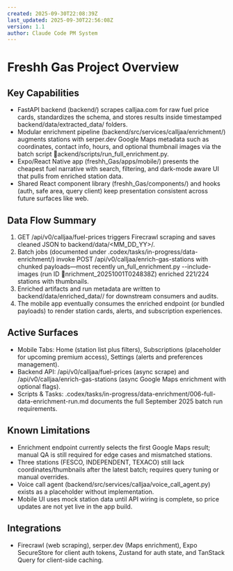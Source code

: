 ```yaml
---
created: 2025-09-30T22:08:39Z
last_updated: 2025-09-30T22:56:08Z
version: 1.1
author: Claude Code PM System
---
```


# Freshh Gas Project Overview

## Key Capabilities
- FastAPI backend (backend/) scrapes calljaa.com for raw fuel price cards, standardizes the schema, and stores results inside timestamped backend/data/extracted_data/ folders.
- Modular enrichment pipeline (backend/src/services/calljaa/enrichment/) augments stations with serper.dev Google Maps metadata such as coordinates, contact info, hours, and optional thumbnail images via the batch script ackend/scripts/run_full_enrichment.py.
- Expo/React Native app (freshh_Gas/apps/mobile/) presents the cheapest fuel narrative with search, filtering, and dark-mode aware UI that pulls from enriched station data.
- Shared React component library (freshh_Gas/components/) and hooks (auth, safe area, query client) keep presentation consistent across future surfaces like web.

## Data Flow Summary
1. GET /api/v0/calljaa/fuel-prices triggers Firecrawl scraping and saves cleaned JSON to backend/data/<MM_DD_YY>/.
2. Batch jobs (documented under .codex/tasks/in-progress/data-enrichment/) invoke POST /api/v0/calljaa/enrich-gas-stations with chunked payloads—most recently un_full_enrichment.py --include-images (run ID nrichment_20251001T024838Z) enriched 221/224 stations with thumbnails.
3. Enriched artifacts and run metadata are written to backend/data/enriched_data/<run-name>/ for downstream consumers and audits.
4. The mobile app eventually consumes the enriched endpoint (or bundled payloads) to render station cards, alerts, and subscription experiences.

## Active Surfaces
- Mobile Tabs: Home (station list plus filters), Subscriptions (placeholder for upcoming premium access), Settings (alerts and preferences management).
- Backend API: /api/v0/calljaa/fuel-prices (async scrape) and /api/v0/calljaa/enrich-gas-stations (async Google Maps enrichment with optional flags).
- Scripts & Tasks: .codex/tasks/in-progress/data-enrichment/006-full-data-enrichment-run.md documents the full September 2025 batch run requirements.

## Known Limitations
- Enrichment endpoint currently selects the first Google Maps result; manual QA is still required for edge cases and mismatched stations.
- Three stations (FESCO, INDEPENDENT, TEXACO) still lack coordinates/thumbnails after the latest batch; requires query tuning or manual overrides.
- Voice call agent (backend/src/services/calljaa/voice_call_agent.py) exists as a placeholder without implementation.
- Mobile UI uses mock station data until API wiring is complete, so price updates are not yet live in the app build.

## Integrations
- Firecrawl (web scraping), serper.dev (Maps enrichment), Expo SecureStore for client auth tokens, Zustand for auth state, and TanStack Query for client-side caching.
